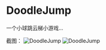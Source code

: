 DoodleJump
========

一个小球跳云梯小游戏...

截图：
![DoodleJump](https://raw.githubusercontent.com/luowei/DoodleJump/master/doc/a.png)
![DoodleJump](https://raw.githubusercontent.com/luowei/DoodleJump/master/doc/b.png)